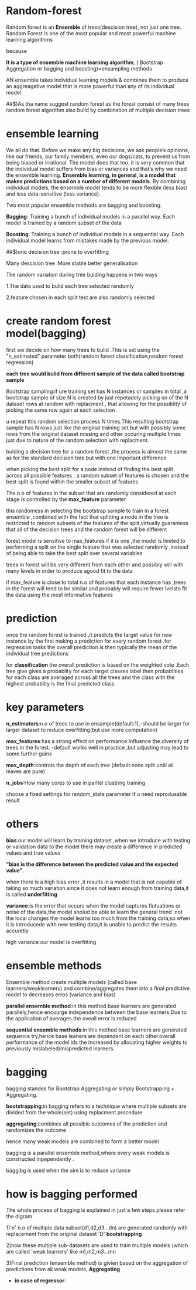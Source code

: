 # Random-forest
Random forest is an **Ensemble** of tress(descision tree), not just one tree. Random Forest is one of the most popular and most powerful machine learning algorithms

because

 **It is a type of ensemble machine learning algorithm**, ( Bootstrap Aggregation or bagging and boosting)=ensampling methods 
 
 AN ensemble takes individual learning models & combines them to produce an aggreagative model that is more powerful than any of its individual model
 
 ##$)As tha name suggest random forest as the forest consist of many trees random forest algorithm also bulid by combination of multiple decision trees
 
 
 # ensemble learning
 We all do that. Before we make any big decisions, we ask people’s opinions, like our friends, our family members, even our dogs/cats, to prevent us from being biased  or irrational.
The model does that too. it is very common that the individual model suffers from bias or variances and that’s why we need the ensemble learning.
**Ensemble learning, in general, is a model that makes predictions based on a number of different models**. By combining individual models, the ensemble model tends to be more flexible (less bias) and less data-sensitive  (less variance).

Two most popular ensemble methods are bagging and boosting.

**Bagging**: Training a bunch of individual models in a parallel way. Each model is trained by a random subset of the data

**Boosting**: Training a bunch of individual models in a sequential way. Each individual model learns from mistakes made by the previous model.

##$)one decision tree :prone to overfitting

Many descision tree :More stable better generalisation

The random variation during tree bulding happens in two ways 

1.The data used to bulid each tree selected randomly

2.feature chosen in each split test are also randomly selected

# create random forest model(bagging)
first we decide on how many trees to bulid .This is set using the "n_estimated" parameter both(random forest classification,random forest regression)

**each tree would bulid from different sample of the data called bootstrap sample**

Bootstrap sampling:if ure training set has N instances or samples in total ,a bootstrap sample of size N is created by just repetadely picking on of the N dataset rows at random with replacment , that allowing for the possiblity of picking the same row again at each selection

u repeat this random selection process N times.This resulting bootstrap sample has N rows just like the original training set but with possibly some rows from the original dataset missing and other occuring multiple times just due to nature of the random selection with replacment.

bulding a decision tree for a random forest ,the process is almost the same as for the standard decision tree but with one important difference

when picking the best split for a node instead of finding the best split across all possible features , a random subset of features is chosen and the best split is found within the smaller subset of features

The n.o of features in the subset that are randomly  considered at each stage is controlled by the **max_feature** parameter 

this randomess in selecting the bootstrap sample to train in a forest ensemble ,combined with the fact that splitting a node in the tree is restricted to random subsets of the features of the split,virtually guarantess that all of the decision trees and the random forest will be different 

forest model is sensitive to max_features if it is one ,the model is limited to performing a split on the single feature that was selected randomly ,instead of being able to take the best split over several variables

trees in forest will be very different from each other and possibly will with many levels in order to produce agood fit to the data

if max_feature is close to total n.o of features that each instance has ,trees in the forest will tend to be similar and probably will require fewer lvelsto fit the data using the most informative features 

# prediction
once the random forest is trained ,it predicts the target value for new instance by the first making a prediction for every random forest .for regression tasks the overall prediction is then typically the mean of the individual tree predictions 

for **classification** the overall prediction is based on the weighted vote .Each tree give gives a probablity for each target classes label then probablities for each class are averaged across all the trees and the class with the highest probablity is the final predicted class.

# key parameters
**n_estimators**:n.o of trees to use in ensample(default:1),-should be larger for larger dataset to reduce overfitting(but use more computation)

**max_features**:has a strong effect on performance.Influence the diversity of trees in the forest. -default works well in practice ,but adjusting may lead to some further gains

**max_depth**:controls the depth of each tree (default:none split until all leaves are pure)

**n_jobs**:How many cores to use in parllel clustring training

choose a fixed settings for random_state parameter if u need reprodusable result

 # others
**bias**:our model will learn by training dataset ,when we introduce with testing or validation data to the model there may create a difference in predicted values and true values

**"bias is the difference between the predicted value and the expected value".**

when there is a high bias error ,it results in a model that is not capable of taking so much variation.since it does not learn enough from training data,it is called **underfitting**

**variance**:is the error that occurs when the model captures flutuations or noise of the data,the model sholud be able to learn the general trend .not the local changes
the model learns too much from the training data,so when it is introducede with new testing data,it is unable to predict the results accuretly


high variance our model is overfitting

# ensemble methods
Ensemble method create multiple models (called base learners/weaklearners)  and combine/aggregates them into a final predictive model to decreases erros (variance and bias) 

**parallel ensemble method**:in this method base learners are generated parallely,hence encourge independence between the base learners.Due to the application of averages.the oveall error is reduced

**sequential ensemble methods**:in this method base learners are generated sequence try,hence base leaners are dependent on each other.overall performance of the model ids the increased by allocating higher weights to previously mislabeled/mispredicted learners.

# bagging
bagging standes for Bootstrap Aggregating or simply Bootstrapping + Aggregating.

**bootstrapping**:in bagging refers to a technique where multiple subsets are divided from the whole(set) using replacment procedure 

**aggregating**:combines all possible outcomes of the prediction and randomizes the outcome

hence many weak models are combined to form a better model

bagging is a parallel ensemble method,where every weak models is constructed inpependently .

baggibg is used when the aim is to reduce variance

# how is bagging performed
The whole process of bagging is explained in just a few steps.please refer the digram

1)'n' n.o of multiple data subset(d1,d2,d3...dn) are generated randomly with replacement from the original dataset 'D'
**bootstrapping**

2)now these multiple sub-datasets are used to train multiple models (which are called 'weak learners' like m1,m2,m3...mn

3)Final prediction (ensemble method) is givien based on the aggregation of predictions from all weak models, **Aggregating**

* **in case of regressor**:

